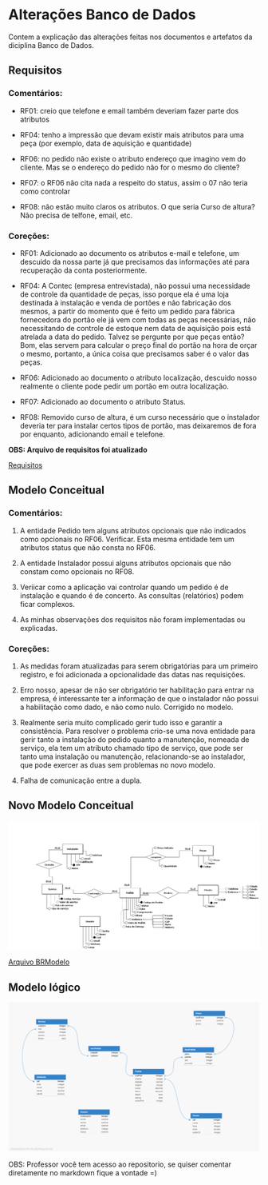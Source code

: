 # Alterações Banco de Dados

Contem a explicação das alterações feitas nos documentos e artefatos da diciplina Banco de Dados.


## Requisitos

### Comentários:

- RF01: creio que telefone e email também deveriam fazer parte dos atributos

- RF04: tenho a impressão que devam existir mais atributos para uma peça (por exemplo, data de aquisição e quantidade)

- RF06: no pedido não existe o atributo endereço que imagino vem do cliente. Mas se o endereço do pedido não for o mesmo do cliente?

- RF07: o RF06 não cita nada a respeito do status, assim o 07 não teria como controlar

- RF08: não estão muito claros os atributos. O que seria  Curso de altura? Não precisa de telfone, email, etc.

### Coreções:

 - RF01: Adicionado ao documento os atributos e-mail e telefone, um descuido da nossa parte já que precisamos das informações até para recuperação da conta posteriormente.
 
- RF04: A Contec (empresa entrevistada), não possui uma necessidade de  controle  da quantidade de peças, isso porque ela é uma loja destinada à   instalação e venda de portões e não fabricação dos mesmos, a partir do momento que é feito um pedido para fábrica fornecedora do portão ele já vem com todas as peças necessárias, não necessitando de controle de estoque nem data de aquisição pois está atrelada a data do pedido.
 Talvez se pergunte por que peças então? Bom, elas servem para calcular o preço final do portão na hora de orçar o mesmo, portanto, a única coisa que precisamos saber é o valor das peças.
 

- RF06: Adicionado ao documento o atributo localização, descuido nosso realmente o cliente pode pedir um portão em outra localização.

- RF07: Adicionado ao documento o atributo Status.

- RF08: Removido curso de altura, é um curso necessário que o instalador deveria ter para instalar certos tipos de portão, mas deixaremos de fora por enquanto, adicionando email e telefone.

**OBS: Arquivo de requisitos foi atualizado**

[Requisitos](../Requisitos_Usuário.pdf)

## Modelo Conceitual

### Comentários:

1) A entidade Pedido tem alguns atributos opcionais que não indicados como opcionais no RF06. Verificar. Esta mesma entidade tem um atributos status que não consta no RF06.

2) A entidade Instalador possui alguns atributos opcionais que não constam como opcionais no RF08.

3) Veriicar como a aplicação vai controlar quando um pedido é de instalação e quando é de concerto. As consultas (relatórios) podem ficar complexos.

4) As minhas observações dos requisitos não foram implementadas ou explicadas.

### Coreções:

1) As medidas foram atualizadas para serem obrigatórias para um primeiro registro, e foi adicionada a opcionalidade das datas nas requisições.

2) Erro nosso, apesar de não ser obrigatório ter habilitação para entrar na empresa, é interessante ter a informação de que o instalador não possui a habilitação como dado, e não como nulo. Corrigido no modelo.

3) Realmente seria muito complicado gerir tudo isso e garantir a consistência. Para resolver o problema crio-se uma nova entidade para gerir tanto a instalação do pedido quanto a manutenção, nomeada de serviço, ela tem um atributo chamado tipo de serviço, que pode ser tanto uma instalação ou manutenção, relacionando-se ao instalador, que pode exercer as duas sem problemas no novo modelo.

4) Falha de comunicação entre a dupla.

Novo Modelo Conceitual
---

![Imagem do novo modelo Conceitual](./Modelo_Conceitual.png)

[Arquivo BRModelo](./Modelo_Conceitual.brM3)

## Modelo lógico

![Modelo lógico](./Modelo_logico.png)

OBS: Professor você tem acesso ao repositorio, se quiser comentar diretamente no markdown fique a vontade =)